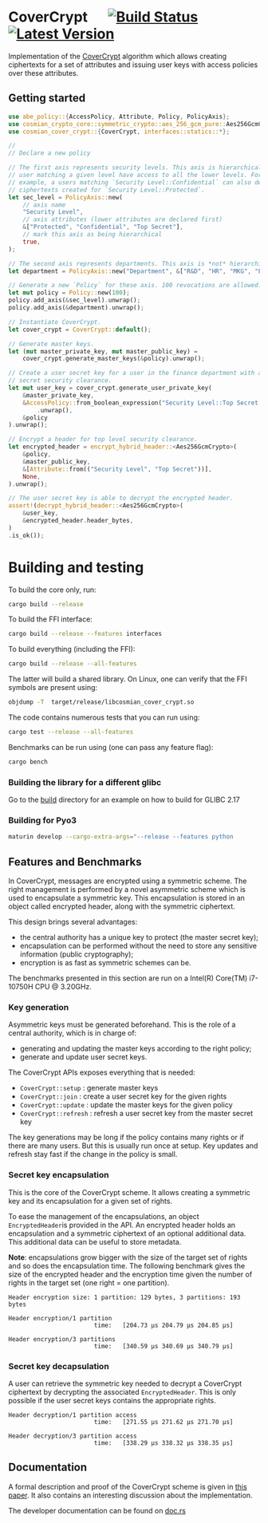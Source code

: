 # CoverCrypt &emsp; [![Build Status]][actions] [![Latest Version]][crates.io]

[Build Status]: https://img.shields.io/github/workflow/status/Cosmian/cosmian_cover_crypt/CI%20checks/main
[actions]: https://github.com/Cosmian/cosmian_cover_crypt/actions?query=branch%3Amain
[Latest Version]: https://img.shields.io/crates/v/cosmian_cover_crypt.svg
[crates.io]: https://crates.io/crates/cosmian_cover_crypt


Implementation of the [CoverCrypt](bib/CoverCrypt.pdf) algorithm which allows
creating ciphertexts for a set of attributes and issuing user keys with access
policies over these attributes.

## Getting started

``` rust
use abe_policy::{AccessPolicy, Attribute, Policy, PolicyAxis};
use cosmian_crypto_core::symmetric_crypto::aes_256_gcm_pure::Aes256GcmCrypto;
use cosmian_cover_crypt::{CoverCrypt, interfaces::statics::*};

//
// Declare a new policy

// The first axis represents security levels. This axis is hierarchical, i.e.
// user matching a given level have access to all the lower levels. For
// example, a users matching `Security Level::Confidential` can also decrypt
// ciphertexts created for `Security Level::Protected`.
let sec_level = PolicyAxis::new(
    // axis name
    "Security Level",
    // axis attributes (lower attributes are declared first)
    &["Protected", "Confidential", "Top Secret"],
    // mark this axis as being hierarchical
    true,
);

// The second axis represents departments. This axis is *not* hierarchical.
let department = PolicyAxis::new("Department", &["R&D", "HR", "MKG", "FIN"], false);

// Generate a new `Policy` for these axis. 100 revocations are allowed.
let mut policy = Policy::new(100);
policy.add_axis(&sec_level).unwrap();
policy.add_axis(&department).unwrap();

// Instantiate CoverCrypt.
let cover_crypt = CoverCrypt::default();

// Generate master keys.
let (mut master_private_key, mut master_public_key) =
    cover_crypt.generate_master_keys(&policy).unwrap();

// Create a user secret key for a user in the finance department with a top
// secret security clearance.
let mut user_key = cover_crypt.generate_user_private_key(
    &master_private_key,
    &AccessPolicy::from_boolean_expression("Security Level::Top Secret && Department::FIN")
        .unwrap(),
    &policy
).unwrap();

// Encrypt a header for top level security clearance.
let encrypted_header = encrypt_hybrid_header::<Aes256GcmCrypto>(
    &policy,
    &master_public_key,
    &[Attribute::from(("Security Level", "Top Secret"))],
    None,
).unwrap();

// The user secret key is able to decrypt the encrypted header.
assert!(decrypt_hybrid_header::<Aes256GcmCrypto>(
    &user_key,
    &encrypted_header.header_bytes,
)
.is_ok());
```

# Building and testing

To build the core only, run:
``` bash
cargo build --release
```

To build the FFI interface:
``` bash
cargo build --release --features interfaces
```

To build everything (including the FFI):
``` bash
cargo build --release --all-features
```

The latter will build a shared library. On Linux, one can verify that the FFI
symbols are present using:
``` bash
objdump -T  target/release/libcosmian_cover_crypt.so
```

The code contains numerous tests that you can run using:
``` bash
cargo test --release --all-features
```

Benchmarks can be run using (one can pass any feature flag):
``` bash
cargo bench
```

### Building the library for a different glibc

Go to the [build](build/glibc-2.17/) directory for an example on how to build for GLIBC 2.17

### Building for Pyo3

```bash
maturin develop --cargo-extra-args="--release --features python
```


## Features and Benchmarks


In CoverCrypt, messages are encrypted using a symmetric scheme. The right
management is performed by a novel asymmetric scheme which is used to
encapsulate a symmetric key. This encapsulation is stored in an object called
encrypted header, along with the symmetric ciphertext.

This design brings several advantages:
- the central authority has a unique key to protect (the master secret key);
- encapsulation can be performed without the need to store any sensitive
  information (public cryptography);
- encryption is as fast as symmetric schemes can be.

The benchmarks presented in this section are run on a Intel(R) Core(TM)
i7-10750H CPU @ 3.20GHz.

### Key generation

Asymmetric keys must be generated beforehand. This is the role of a central
authority, which is in charge of:
- generating and updating the master keys according to the right policy;
- generate and update user secret keys.

The CoverCrypt APIs exposes everything that is needed:
- `CoverCrypt::setup`   : generate master keys
- `CoverCrypt::join`    : create a user secret key for the given rights
- `CoverCrypt::update`  : update the master keys for the given policy
- `CoverCrypt::refresh` : refresh a user secret key from the master secret key

The key generations may be long if the policy contains many rights or if there
are many users. But this is usually run once at setup. Key updates and refresh
stay fast if the change in the policy is small.

### Secret key encapsulation

This is the core of the CoverCrypt scheme. It allows creating a symmetric key
and its encapsulation for a given set of rights.

To ease the management of the encapsulations, an object `EncryptedHeader`is
provided in the API. An encrypted header holds an encapsulation and a symmetric
ciphertext of an optional additional data. This additional data can be useful
to store metadata.

**Note**: encapsulations grow bigger with the size of the target set of rights
and so does the encapsulation time. The following benchmark gives the size of
the encrypted header and the encryption time given the number of rights in the
target set (one right = one partition).

```
Header encryption size: 1 partition: 129 bytes, 3 partitions: 193 bytes

Header encryption/1 partition
                        time:   [204.73 µs 204.79 µs 204.85 µs]

Header encryption/3 partitions
                        time:   [340.59 µs 340.69 µs 340.79 µs]
```

### Secret key decapsulation

A user can retrieve the symmetric key needed to decrypt a CoverCrypt ciphertext
by decrypting the associated `EncryptedHeader`. This is only possible if the
user secret keys contains the appropriate rights.

```
Header decryption/1 partition access
                        time:   [271.55 µs 271.62 µs 271.70 µs]

Header decryption/3 partition access
                        time:   [338.29 µs 338.32 µs 338.35 µs]
```

## Documentation

A formal description and proof of the CoverCrypt scheme is given in
[this paper](./bib/CoverCrypt.pdf).
It also contains an interesting discussion about the implementation.

The developer documentation can be found on
[doc.rs](https://docs.rs/cosmian_cover_crypt/latest/cosmian_cover_crypt/index.html)
